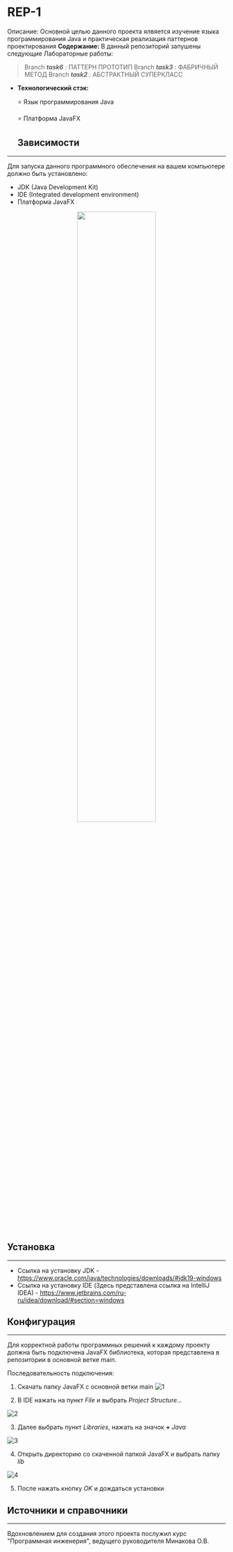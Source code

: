 # REP-1
Описание: Основной целью данного проекта ялвяется изучение языка программирования Java и практическая реализация паттернов проектирования
**Содержание:** В данный репозиторий запушены следующие Лабораторные работы:

> Branch __*task6*__ : ПАТТЕРН ПРОТОТИП
> Branch __*task3*__ : ФАБРИЧНЫЙ МЕТОД
> Branch __*task2*__ : АБСТРАКТНЫЙ СУПЕРКЛАСС

+ **Технологический стэк:**
  
  :star: Язык программирования Java

  :star: Платформа JavaFX
    ## Зависимости
_____
Для запуска данного программного обеспечения на вашем компьютере должно быть установлено:

+ JDK (Java Development Kit)
+ IDE (Integrated development environment)
+ Платформа JavaFX
<p align="center" width="100%">
    <img width="60%" src="https://cdn.javarush.com/images/article/6a2182c9-c676-4372-bc7e-630ef73648bf/512.webp">
</p>

## Установка
_____
+ Ссылка на установку JDK - https://www.oracle.com/java/technologies/downloads/#jdk19-windows
+ Ссылка на установку IDE (Здесь представлена ссылка на IntelliJ IDEA) - https://www.jetbrains.com/ru-ru/idea/download/#section=windows

## Конфигурация
_____
Для корректной работы программных решений к каждому проекту должна быть подключена JavaFX библиотека, которая представлена в репозитории в основной ветке main.

Последовательность подключения:

1. Скачать папку JavaFX с основной ветки main
![1](https://user-images.githubusercontent.com/120776560/208496282-715be327-5e02-461e-8228-3794d5bd7166.jpg)


2. В IDE нажать на пункт *File* и выбрать *Project Structure...*

![2](https://user-images.githubusercontent.com/120776560/208496735-8fddba6a-1215-4b16-b406-2b4298188353.jpg)

3. Далее выбрать пункт *Libraries*, нажать на значок **+** *Java*

![3](https://user-images.githubusercontent.com/120776560/208496874-3982c905-98bf-49ac-8313-e829dedb8ea8.jpg)

4. Открыть директорию со скаченной папкой JavaFX и выбрать папку *lib*

![4](https://user-images.githubusercontent.com/120776560/208496630-81bfef9c-f015-4171-95a3-16d3b19aadac.jpg)

5. После нажать кнопку *OK* и дождаться установки 

## Источники и справочники
_____
Вдохновлением для создания этого проекта послужил курс "Программная инженерия", ведущего руководителя Минакова О.В.
